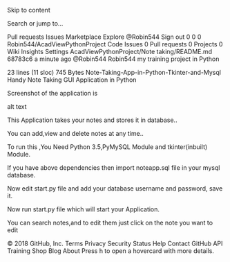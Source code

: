 Skip to content
 
Search or jump to…

Pull requests
Issues
Marketplace
Explore
 @Robin544 Sign out
0
0 0 Robin544/AcadViewPythonProject
 Code  Issues 0  Pull requests 0  Projects 0  Wiki  Insights  Settings
AcadViewPythonProject/Note taking/README.md
68783c6  a minute ago
@Robin544 Robin544 my training project in Python
     
23 lines (11 sloc)  745 Bytes
Note-Taking-App-in-Python-Tkinter-and-Mysql
Handy Note Taking GUI Application in Python

Screenshot of the application is

alt text

This Application takes your notes and stores it in database..

You can add,view and delete notes at any time..

To run this ,You Need Python 3.5,PyMySQL Module and tkinter(inbuilt) Module.

If you have above dependencies then import noteapp.sql file in your mysql database.

Now edit start.py file and add your database username and password, save it.

Now run start.py file which will start your Application.

You can search notes,and to edit them just click on the note you want to edit

© 2018 GitHub, Inc.
Terms
Privacy
Security
Status
Help
Contact GitHub
API
Training
Shop
Blog
About
Press h to open a hovercard with more details.
